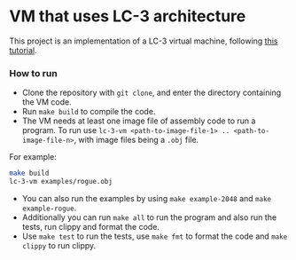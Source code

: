 # VM that uses LC-3 architecture

This project is an implementation of a LC-3 virtual machine, following [this tutorial](https://www.jmeiners.com/lc3-vm/).

### How to run
- Clone the repository with `git clone`, and enter the directory containing the VM code.
- Run `make build` to compile the code.
- The VM needs at least one image file of assembly code to run a program. To run use `lc-3-vm <path-to-image-file-1> .. <path-to-image-file-n>`, with image files being a `.obj` file. 

For example:
```bash
make build
lc-3-vm examples/rogue.obj
```

- You can also run the examples by using `make example-2048` and `make example-rogue`.
- Additionally you can run `make all` to run the program and also run the tests, run clippy and format the code.
- Use `make test` to run the tests, use `make fmt` to format the code and `make clippy` to run clippy.
